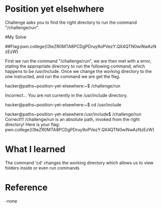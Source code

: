 # Position yet elsehwhere
Challenge asks you to find the right directory to run the command "/challenge/run".

#My Solve

##Flag:pwn.college{I3teZR0MTA8PCDgPDruy9oPVezY.QX4QTN0wiNwAzNzEzW}

First we run the command "/challenge/run", we are then met with a error, stating the appropriate directory to run the following command, which happens to be /usr/include.
Once we change the working directory to the one instructed, and run the command we are get the flag.

hacker@paths~position-yet-elsewhere:~$ /challenge/run

Incorrect...
You are not currently in the /usr/include directory.

hacker@paths~position-yet-elsewhere:~$ cd /usr/include

hacker@paths~position-yet-elsewhere:/usr/include$ /challenge/run
Correct!!!
/challenge/run is an absolute path, invoked from the right directory!
Here is your flag:
pwn.college{I3teZR0MTA8PCDgPDruy9oPVezY.QX4QTN0wiNwAzNzEzW}

# What I learned 
 
The command 'cd' changes the working directory which allows us to view folders inside or even run commands

# Reference

-none

